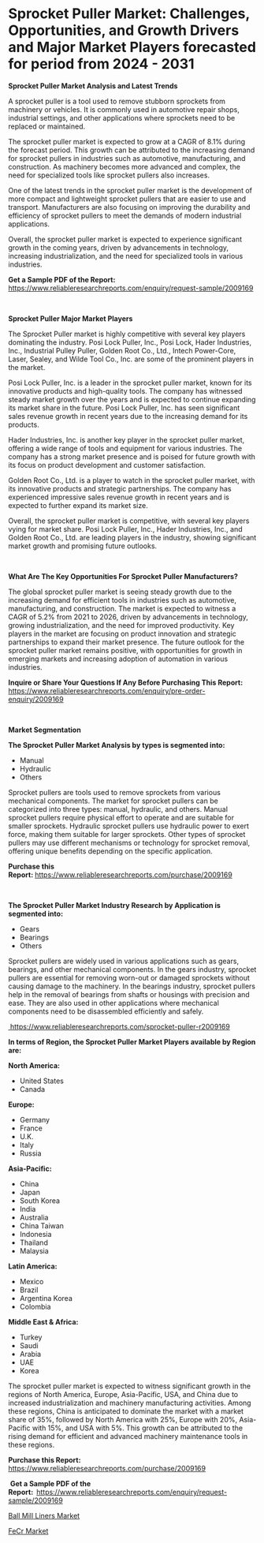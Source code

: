 <p><h1>Sprocket Puller Market: Challenges, Opportunities, and Growth Drivers and Major Market Players forecasted for period from 2024 - 2031</h1></p><p><strong>Sprocket Puller Market Analysis and Latest Trends</strong></p>
<p><p>A sprocket puller is a tool used to remove stubborn sprockets from machinery or vehicles. It is commonly used in automotive repair shops, industrial settings, and other applications where sprockets need to be replaced or maintained.</p><p>The sprocket puller market is expected to grow at a CAGR of 8.1% during the forecast period. This growth can be attributed to the increasing demand for sprocket pullers in industries such as automotive, manufacturing, and construction. As machinery becomes more advanced and complex, the need for specialized tools like sprocket pullers also increases.</p><p>One of the latest trends in the sprocket puller market is the development of more compact and lightweight sprocket pullers that are easier to use and transport. Manufacturers are also focusing on improving the durability and efficiency of sprocket pullers to meet the demands of modern industrial applications.</p><p>Overall, the sprocket puller market is expected to experience significant growth in the coming years, driven by advancements in technology, increasing industrialization, and the need for specialized tools in various industries.</p></p>
<p><strong>Get a Sample PDF of the Report:&nbsp;</strong> <a href="https://www.reliableresearchreports.com/enquiry/request-sample/2009169">https://www.reliableresearchreports.com/enquiry/request-sample/2009169</a></p>
<p>&nbsp;</p>
<p><strong>Sprocket Puller Major Market Players</strong></p>
<p><p>The Sprocket Puller market is highly competitive with several key players dominating the industry. Posi Lock Puller, Inc., Posi Lock, Hader Industries, Inc., Industrial Pulley Puller, Golden Root Co., Ltd., Intech Power-Core, Laser, Sealey, and Wilde Tool Co., Inc. are some of the prominent players in the market.</p><p>Posi Lock Puller, Inc. is a leader in the sprocket puller market, known for its innovative products and high-quality tools. The company has witnessed steady market growth over the years and is expected to continue expanding its market share in the future. Posi Lock Puller, Inc. has seen significant sales revenue growth in recent years due to the increasing demand for its products.</p><p>Hader Industries, Inc. is another key player in the sprocket puller market, offering a wide range of tools and equipment for various industries. The company has a strong market presence and is poised for future growth with its focus on product development and customer satisfaction.</p><p>Golden Root Co., Ltd. is a player to watch in the sprocket puller market, with its innovative products and strategic partnerships. The company has experienced impressive sales revenue growth in recent years and is expected to further expand its market size.</p><p>Overall, the sprocket puller market is competitive, with several key players vying for market share. Posi Lock Puller, Inc., Hader Industries, Inc., and Golden Root Co., Ltd. are leading players in the industry, showing significant market growth and promising future outlooks.</p></p>
<p>&nbsp;</p>
<p><strong>What Are The Key Opportunities For Sprocket Puller Manufacturers?</strong></p>
<p><p>The global sprocket puller market is seeing steady growth due to the increasing demand for efficient tools in industries such as automotive, manufacturing, and construction. The market is expected to witness a CAGR of 5.2% from 2021 to 2026, driven by advancements in technology, growing industrialization, and the need for improved productivity. Key players in the market are focusing on product innovation and strategic partnerships to expand their market presence. The future outlook for the sprocket puller market remains positive, with opportunities for growth in emerging markets and increasing adoption of automation in various industries.</p></p>
<p><strong>Inquire or Share Your Questions If Any Before Purchasing This Report:</strong> <a href="https://www.reliableresearchreports.com/enquiry/pre-order-enquiry/2009169">https://www.reliableresearchreports.com/enquiry/pre-order-enquiry/2009169</a></p>
<p>&nbsp;</p>
<p><strong>Market Segmentation</strong></p>
<p><strong>The Sprocket Puller Market Analysis by types is segmented into:</strong></p>
<p><ul><li>Manual</li><li>Hydraulic</li><li>Others</li></ul></p>
<p><p>Sprocket pullers are tools used to remove sprockets from various mechanical components. The market for sprocket pullers can be categorized into three types: manual, hydraulic, and others. Manual sprocket pullers require physical effort to operate and are suitable for smaller sprockets. Hydraulic sprocket pullers use hydraulic power to exert force, making them suitable for larger sprockets. Other types of sprocket pullers may use different mechanisms or technology for sprocket removal, offering unique benefits depending on the specific application.</p></p>
<p><strong>Purchase this Report:&nbsp;</strong><a href="https://www.reliableresearchreports.com/purchase/2009169">https://www.reliableresearchreports.com/purchase/2009169</a></p>
<p>&nbsp;</p>
<p><strong>The Sprocket Puller Market Industry Research by Application is segmented into:</strong></p>
<p><ul><li>Gears</li><li>Bearings</li><li>Others</li></ul></p>
<p><p>Sprocket pullers are widely used in various applications such as gears, bearings, and other mechanical components. In the gears industry, sprocket pullers are essential for removing worn-out or damaged sprockets without causing damage to the machinery. In the bearings industry, sprocket pullers help in the removal of bearings from shafts or housings with precision and ease. They are also used in other applications where mechanical components need to be disassembled efficiently and safely.</p></p>
<p><a href="https://www.reliableresearchreports.com/sprocket-puller-r2009169">&nbsp;https://www.reliableresearchreports.com/sprocket-puller-r2009169</a></p>
<p><strong>In terms of Region, the Sprocket Puller Market Players available by Region are:</strong></p>
<p>
    <p> <strong> North America: </strong>
        <ul>
            <li>United States</li>
            <li>Canada</li>
        </ul>
        </p> 
    <p> <strong> Europe: </strong>
        <ul>
            <li>Germany</li>
            <li>France</li>
            <li>U.K.</li>
            <li>Italy</li>
            <li>Russia</li>
        </ul>
        </p> 
    <p> <strong> Asia-Pacific: </strong>
        <ul>
            <li>China</li>
            <li>Japan</li>
            <li>South Korea</li>
            <li>India</li>
            <li>Australia</li>
            <li>China Taiwan</li>
            <li>Indonesia</li>
            <li>Thailand</li>
            <li>Malaysia</li>
        </ul>
        </p> 
    <p> <strong> Latin America: </strong>
        <ul>
            <li>Mexico</li>
            <li>Brazil</li>
            <li>Argentina Korea</li>
            <li>Colombia</li>
        </ul>
        </p> 
    <p> <strong> Middle East & Africa: </strong>
        <ul>
            <li>Turkey</li>
            <li>Saudi</li>
            <li>Arabia</li>
            <li>UAE</li>
            <li>Korea</li>
        </ul>
    </p>
    </p>
<p><p>The sprocket puller market is expected to witness significant growth in the regions of North America, Europe, Asia-Pacific, USA, and China due to increased industrialization and machinery manufacturing activities. Among these regions, China is anticipated to dominate the market with a market share of 35%, followed by North America with 25%, Europe with 20%, Asia-Pacific with 15%, and USA with 5%. This growth can be attributed to the rising demand for efficient and advanced machinery maintenance tools in these regions.</p></p>
<p><strong>Purchase this Report: </strong><a href="https://www.reliableresearchreports.com/purchase/2009169">https://www.reliableresearchreports.com/purchase/2009169</a></p>
<p>&nbsp;<strong>Get a Sample PDF of the Report:&nbsp;&nbsp;</strong><a href="https://www.reliableresearchreports.com/enquiry/request-sample/2009169">https://www.reliableresearchreports.com/enquiry/request-sample/2009169</a></p>
<p><strong></strong></p>
<p><p><a href="https://issuu.com/reportprime-2/docs/ball-mill-liners-market-size-2030.pptx">Ball Mill Liners Market</a></p><p><a href="https://issuu.com/reportprime-2/docs/fecr-market-size-2030.pptx">FeCr Market</a></p></p>